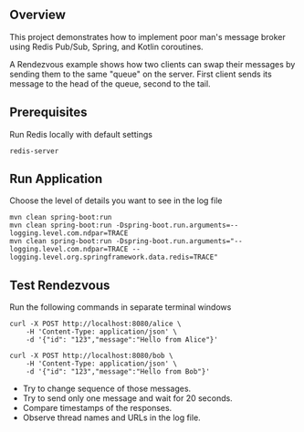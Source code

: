 ## Overview

This project demonstrates how to implement poor man's message broker
using Redis Pub/Sub, Spring, and Kotlin coroutines.

A Rendezvous example shows how two clients can swap their messages
by sending them to the same "queue" on the server. First client sends
its message to the head of the queue, second to the tail.

## Prerequisites

Run Redis locally with default settings

    redis-server

## Run Application

Choose the level of details you want to see in the log file

    mvn clean spring-boot:run
    mvn clean spring-boot:run -Dspring-boot.run.arguments=--logging.level.com.ndpar=TRACE
    mvn clean spring-boot:run -Dspring-boot.run.arguments="--logging.level.com.ndpar=TRACE --logging.level.org.springframework.data.redis=TRACE"

## Test Rendezvous

Run the following commands in separate terminal windows

    curl -X POST http://localhost:8080/alice \
        -H 'Content-Type: application/json' \
        -d '{"id": "123","message":"Hello from Alice"}'

    curl -X POST http://localhost:8080/bob \
        -H 'Content-Type: application/json' \
        -d '{"id": "123","message":"Hello from Bob"}'

- Try to change sequence of those messages.
- Try to send only one message and wait for 20 seconds.
- Compare timestamps of the responses.
- Observe thread names and URLs in the log file.
